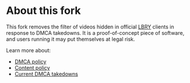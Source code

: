 # About this fork

This fork removes the filter of videos hidden in official
[LBRY](https://github.com/lbryio/lbry-desktop) clients in response to DMCA takedowns.
It is a proof-of-concept piece of software, and users running it may put themselves at
legal risk.

Learn more about:
- [DMCA policy](https://lbry.com/faq/dmca)
- [Content policy](https://lbry.com/faq/content)
- [Current DMCA takedowns](https://github.com/lbryio/dmca)

